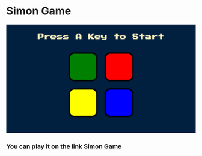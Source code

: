 # Simon Game

![](./screenshot.png)

### You can play it on the link [Simon Game](https://simon-game-b562b.firebaseapp.com/)
